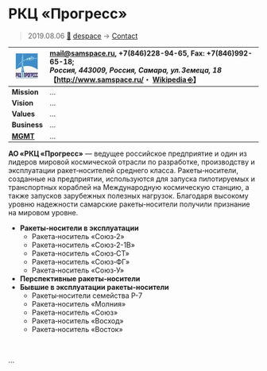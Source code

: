 # РКЦ «Прогресс»
> 2019.08.06 [🚀](../../../index/index.md) [despace](../index.md) → [Contact](../contact.md)

|[![](../f/contact/r/rkc_progress_logo1_thumb.webp)](../f/contact/r/rkc_progress_logo1.webp)|<mail@samspace.ru>, +7(846)228-94-65, Fax: +7(846)992-65-18;<br> *Россия, 443009, Россия, Самара, ул. Земеца, 18*<br> 【<http://www.samspace.ru/>・ [Wikipedia ⎆](https://en.wikipedia.org/wiki/Progress_Rocket_Space_Centre)】|
|:-|:-|
|**Mission**|…|
|**Vision**|…|
|**Values**|…|
|**Business**|…|
|**[MGMT](../mgmt.md)**|…|

**АО «РКЦ «Прогресс»** — ведущее российское предприятие и один из лидеров мировой космической отрасли по разработке, производству и эксплуатации ракет‑носителей среднего класса. Ракеты‑носители, созданные на предприятии, используются для запуска пилотируемых и транспортных кораблей на Международную космическую станцию, а также запусков зарубежных полезных нагрузок. Благодаря высокому уровню надежности самарские ракеты‑носители получили признание на мировом уровне.

   - **Ракеты‑носители в эксплуатации**
      - Ракета‑носитель «Союз‑2»
      - Ракета‑носитель «Союз‑2-1В»
      - Ракета‑носитель «Союз‑СТ»
      - Ракета‑носитель «Союз‑ФГ»
      - Ракета‑носитель «Союз‑У»
   - **Перспективные ракеты‑носители**
   - **Бывшие в эксплуатации ракеты‑носители**
      - Ракеты‑носители семейства Р-7
      - Ракета‑носитель «Молния»
      - Ракета‑носитель «Союз»
      - Ракета‑носитель «Восход»
      - Ракета‑носитель «Восток»

<p style="page-break-after:always"> </p>

…
